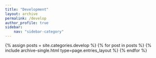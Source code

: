 ```yaml
---
title: "Development"
layout: archive
permalink: /develop
author_profile: true
sidebar:
    nav: "sidebar-category"
---
```


{% assign posts = site.categories.develop %}
{% for post in posts %} {% include archive-single.html type=page.entries_layout %} {% endfor %}
